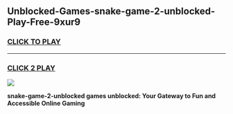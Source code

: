 
## Unblocked-Games-snake-game-2-unblocked-Play-Free-9xur9
<h3>
<a href="https://premium76.site?title=snake-game-2-unblocked&ref=18A1">CLICK TO PLAY</a></h3>
<hr>

<h3>
<a href="https://premium76.site?title=snake-game-2-unblocked&ref=18A1">CLICK 2 PLAY</a>
  
</h3>

<a href="https://premium76.site?title=snake-game-2-unblocked&ref=18A1"><img src="https://clearcache.store/games.png"></a>


**snake-game-2-unblocked games unblocked: Your Gateway to Fun and Accessible Online Gaming**
